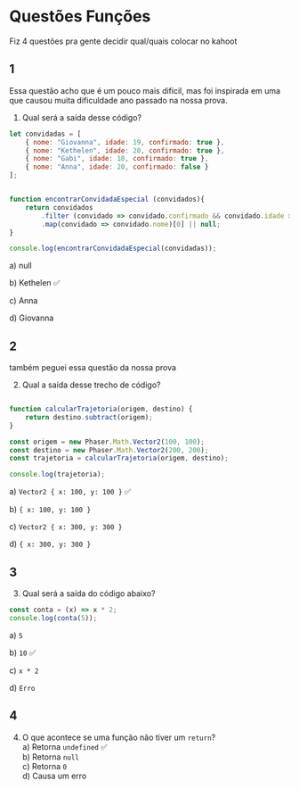 # Questões Funções

Fiz 4 questões pra gente decidir qual/quais colocar no kahoot

## 1

Essa questão acho que é um pouco mais difícil, mas foi inspirada em uma que causou muita dificuldade ano passado na nossa prova.

1. Qual será a saída desse código?

```javascript
let convidadas = [
    { nome: "Giovanna", idade: 19, confirmado: true },
    { nome: "Kethelen", idade: 20, confirmado: true },
    { nome: "Gabi", idade: 18, confirmado: true },
    { nome: "Anna", idade: 20, confirmado: false }
];


function encontrarConvidadaEspecial (convidados){
    return convidados
        .filter (convidado => convidado.confirmado && convidado.idade >= 20)
        .map(convidado => convidado.nome)[0] || null;
}

console.log(encontrarConvidadaEspecial(convidadas));

```

a) null

b) Kethelen ✅

c) Anna

d) Giovanna

## 2

também peguei essa questão da nossa prova

2. Qual a saída desse trecho de código?

```javascript

function calcularTrajetoria(origem, destino) {
    return destino.subtract(origem);
}

const origem = new Phaser.Math.Vector2(100, 100);
const destino = new Phaser.Math.Vector2(200, 200);
const trajetoria = calcularTrajetoria(origem, destino);

console.log(trajetoria);

```

a) `Vector2 { x: 100, y: 100 }` ✅

b) `{ x: 100, y: 100 }`

c) `Vector2 { x: 300, y: 300 }`

d) `{ x: 300, y: 300 }`


## 3

3. Qual será a saída do código abaixo?  

```javascript
const conta = (x) => x * 2;
console.log(conta(5));
```  

a) `5`  

b) `10` ✅

c) `x * 2`  

d) `Erro`  


## 4

4. O que acontece se uma função não tiver um `return`?  
a) Retorna `undefined` ✅  
b) Retorna `null`  
c) Retorna `0`  
d) Causa um erro  




